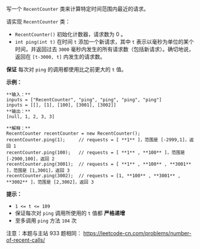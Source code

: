 写一个 `RecentCounter` 类来计算特定时间范围内最近的请求。

请实现 `RecentCounter` 类：

  * `RecentCounter()` 初始化计数器，请求数为 0 。
  * `int ping(int t)` 在时间 `t` 添加一个新请求，其中 `t` 表示以毫秒为单位的某个时间，并返回过去 `3000` 毫秒内发生的所有请求数（包括新请求）。确切地说，返回在 `[t-3000, t]` 内发生的请求数。

**保证** 每次对 `ping` 的调用都使用比之前更大的 `t` 值。



**示例：**

    
    
    **输入：**
    inputs = ["RecentCounter", "ping", "ping", "ping", "ping"]
    inputs = [[], [1], [100], [3001], [3002]]
    **输出：**
    [null, 1, 2, 3, 3]
    
    **解释：**
    RecentCounter recentCounter = new RecentCounter();
    recentCounter.ping(1);     // requests = [ **1** ]，范围是 [-2999,1]，返回 1
    recentCounter.ping(100);   // requests = [ **1** , **100** ]，范围是 [-2900,100]，返回 2
    recentCounter.ping(3001);  // requests = [ **1** , **100** , **3001** ]，范围是 [1,3001]，返回 3
    recentCounter.ping(3002);  // requests = [1, **100** , **3001** , **3002** ]，范围是 [2,3002]，返回 3
    



**提示：**

  * `1 <= t <= 109`
  * 保证每次对 `ping` 调用所使用的 `t` 值都 **严格递增**
  * 至多调用 `ping` 方法 `104` 次



注意：本题与主站 933 题相同： <https://leetcode-cn.com/problems/number-of-recent-calls/>

